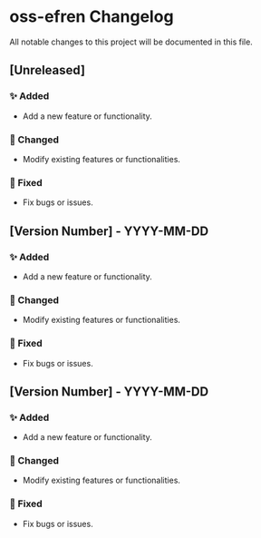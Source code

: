 # oss-efren Changelog

All notable changes to this project will be documented in this file.

## [Unreleased]

### ✨ Added
- Add a new feature or functionality.

### 🔄 Changed
- Modify existing features or functionalities.

### 🐛 Fixed
- Fix bugs or issues.

## [Version Number] - YYYY-MM-DD

### ✨ Added
- Add a new feature or functionality.

### 🔄 Changed
- Modify existing features or functionalities.

### 🐛 Fixed
- Fix bugs or issues.

## [Version Number] - YYYY-MM-DD

### ✨ Added
- Add a new feature or functionality.

### 🔄 Changed
- Modify existing features or functionalities.

### 🐛 Fixed
- Fix bugs or issues.
